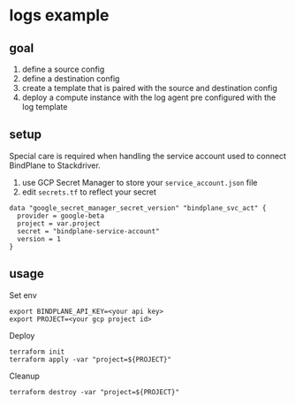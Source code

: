 # logs example

## goal

1) define a source config
2) define a destination config
3) create a template that is paired with the source and destination config
4) deploy a compute instance with the log agent pre configured with the log template

## setup

Special care is required when handling the service account used to connect
BindPlane to Stackdriver.

1) use GCP Secret Manager to store your `service_account.json` file
2) edit `secrets.tf` to reflect your secret
```
data "google_secret_manager_secret_version" "bindplane_svc_act" {
  provider = google-beta
  project = var.project
  secret = "bindplane-service-account"
  version = 1
}
```

## usage

Set env
```
export BINDPLANE_API_KEY=<your api key>
export PROJECT=<your gcp project id>
```

Deploy
```
terraform init
terraform apply -var "project=${PROJECT}"
```

Cleanup
```
terraform destroy -var "project=${PROJECT}"
```
